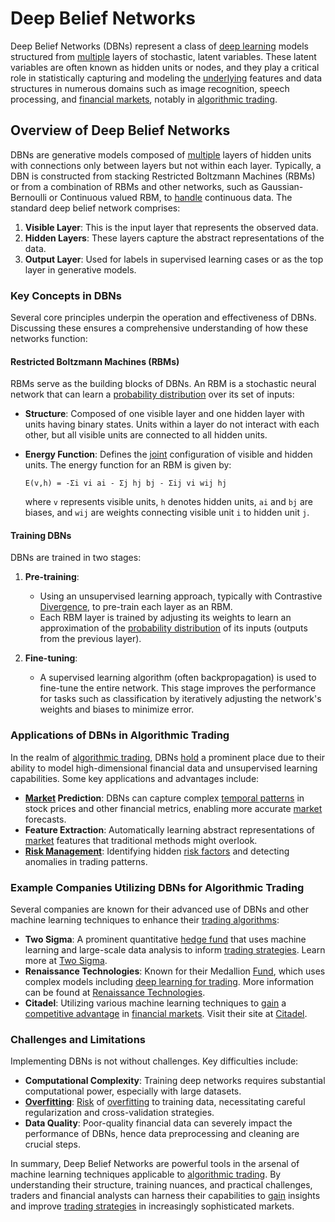 # Deep Belief Networks

Deep Belief Networks (DBNs) represent a class of [deep learning](../d/deep_learning.md) models structured from [multiple](../m/multiple.md) layers of stochastic, latent variables. These latent variables are often known as hidden units or nodes, and they play a critical role in statistically capturing and modeling the [underlying](../u/underlying.md) features and data structures in numerous domains such as image recognition, speech processing, and [financial markets](../f/financial_market.md), notably in [algorithmic trading](../a/algorithmic_trading.md).

## Overview of Deep Belief Networks

DBNs are generative models composed of [multiple](../m/multiple.md) layers of hidden units with connections only between layers but not within each layer. Typically, a DBN is constructed from stacking Restricted Boltzmann Machines (RBMs) or from a combination of RBMs and other networks, such as Gaussian-Bernoulli or Continuous valued RBM, to [handle](../h/handle.md) continuous data. The standard deep belief network comprises:

1. **Visible Layer**: This is the input layer that represents the observed data.
2. **Hidden Layers**: These layers capture the abstract representations of the data.
3. **Output Layer**: Used for labels in supervised learning cases or as the top layer in generative models.

### Key Concepts in DBNs

Several core principles underpin the operation and effectiveness of DBNs. Discussing these ensures a comprehensive understanding of how these networks function:

#### Restricted Boltzmann Machines (RBMs)

RBMs serve as the building blocks of DBNs. An RBM is a stochastic neural network that can learn a [probability distribution](../p/probability_distribution.md) over its set of inputs:

- **Structure**: Composed of one visible layer and one hidden layer with units having binary states. Units within a layer do not interact with each other, but all visible units are connected to all hidden units.
  
- **Energy Function**: Defines the [joint](../j/joint.md) configuration of visible and hidden units. The energy function for an RBM is given by:
  ```
  E(v,h) = -Σi vi ai - Σj hj bj - Σij vi wij hj
  ```
  where `v` represents visible units, `h` denotes hidden units, `ai` and `bj` are biases, and `wij` are weights connecting visible unit `i` to hidden unit `j`.

#### Training DBNs

DBNs are trained in two stages:

1. **Pre-training**:
   - Using an unsupervised learning approach, typically with Contrastive [Divergence](../d/divergence.md), to pre-train each layer as an RBM. 
   - Each RBM layer is trained by adjusting its weights to learn an approximation of the [probability distribution](../p/probability_distribution.md) of its inputs (outputs from the previous layer).
   
2. **Fine-tuning**:
   - A supervised learning algorithm (often backpropagation) is used to fine-tune the entire network. This stage improves the performance for tasks such as classification by iteratively adjusting the network's weights and biases to minimize error.

### Applications of DBNs in Algorithmic Trading

In the realm of [algorithmic trading](../a/algorithmic_trading.md), DBNs [hold](../h/hold.md) a prominent place due to their ability to model high-dimensional financial data and unsupervised learning capabilities. Some key applications and advantages include:

- **[Market](../m/market.md) Prediction**: DBNs can capture complex [temporal patterns](../t/temporal_patterns.md) in stock prices and other financial metrics, enabling more accurate [market](../m/market.md) forecasts.
- **Feature Extraction**: Automatically learning abstract representations of [market](../m/market.md) features that traditional methods might overlook.
- **[Risk Management](../r/risk_management.md)**: Identifying hidden [risk factors](../r/risk_factors_in_trading.md) and detecting anomalies in trading patterns.

### Example Companies Utilizing DBNs for Algorithmic Trading

Several companies are known for their advanced use of DBNs and other machine learning techniques to enhance their [trading algorithms](../t/trading_algorithms.md):

- **Two Sigma**: A prominent quantitative [hedge fund](../h/hedge_fund.md) that uses machine learning and large-scale data analysis to inform [trading strategies](../t/trading_strategies.md). Learn more at [Two Sigma](https://www.twosigma.com/).
- **Renaissance Technologies**: Known for their Medallion [Fund](../f/fund.md), which uses complex models including [deep learning for trading](../d/deep_learning_for_trading.md). More information can be found at [Renaissance Technologies](https://www.rentec.com/).
- **Citadel**: Utilizing various machine learning techniques to [gain](../g/gain.md) a [competitive advantage](../c/competitive_advantage.md) in [financial markets](../f/financial_market.md). Visit their site at [Citadel](https://www.citadel.com/).

### Challenges and Limitations

Implementing DBNs is not without challenges. Key difficulties include:

- **Computational Complexity**: Training deep networks requires substantial computational power, especially with large datasets.
- **[Overfitting](../o/overfitting.md)**: [Risk](../r/risk.md) of [overfitting](../o/overfitting.md) to training data, necessitating careful regularization and cross-validation strategies.
- **Data Quality**: Poor-quality financial data can severely impact the performance of DBNs, hence data preprocessing and cleaning are crucial steps.

In summary, Deep Belief Networks are powerful tools in the arsenal of machine learning techniques applicable to [algorithmic trading](../a/algorithmic_trading.md). By understanding their structure, training nuances, and practical challenges, traders and financial analysts can harness their capabilities to [gain](../g/gain.md) insights and improve [trading strategies](../t/trading_strategies.md) in increasingly sophisticated markets.